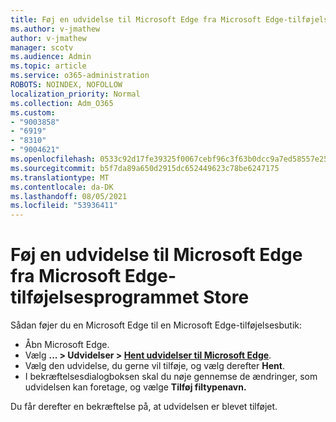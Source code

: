 ```yaml
---
title: Føj en udvidelse til Microsoft Edge fra Microsoft Edge-tilføjelsesprogrammet Store
ms.author: v-jmathew
author: v-jmathew
manager: scotv
ms.audience: Admin
ms.topic: article
ms.service: o365-administration
ROBOTS: NOINDEX, NOFOLLOW
localization_priority: Normal
ms.collection: Adm_O365
ms.custom:
- "9003858"
- "6919"
- "8310"
- "9004621"
ms.openlocfilehash: 0533c92d17fe39325f0067cebf96c3f63b0dcc9a7ed58557e2557ef75aad55e6
ms.sourcegitcommit: b5f7da89a650d2915dc652449623c78be6247175
ms.translationtype: MT
ms.contentlocale: da-DK
ms.lasthandoff: 08/05/2021
ms.locfileid: "53936411"
---
```

# <a name="add-an-extension-to-microsoft-edge-from-the-microsoft-edge-add-ons-store"></a>Føj en udvidelse til Microsoft Edge fra Microsoft Edge-tilføjelsesprogrammet Store

Sådan føjer du en Microsoft Edge til en Microsoft Edge-tilføjelsesbutik:

- Åbn Microsoft Edge.
- Vælg **... > Udvidelser > [Hent udvidelser til Microsoft Edge](https://go.microsoft.com/fwlink/?linkid=2136408)**.
- Vælg den udvidelse, du gerne vil tilføje, og vælg derefter **Hent**.
- I bekræftelsesdialogboksen skal du nøje gennemse de ændringer, som udvidelsen kan foretage, og vælge **Tilføj filtypenavn.**

Du får derefter en bekræftelse på, at udvidelsen er blevet tilføjet.
